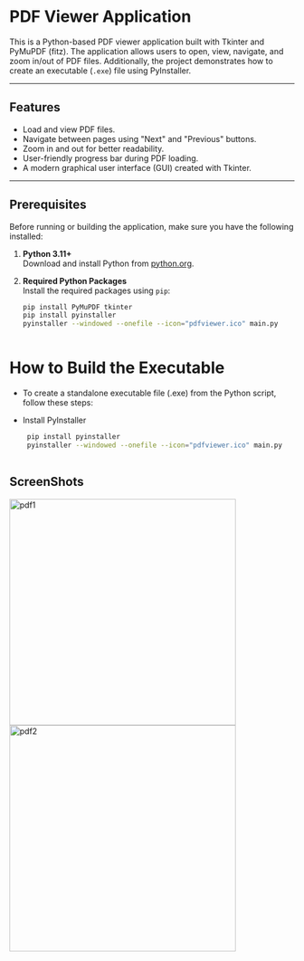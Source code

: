# PDF Viewer Application

This is a Python-based PDF viewer application built with Tkinter and PyMuPDF (fitz). The application allows users to open, view, navigate, and zoom in/out of PDF files. Additionally, the project demonstrates how to create an executable (`.exe`) file using PyInstaller.

---

## Features

- Load and view PDF files.
- Navigate between pages using "Next" and "Previous" buttons.
- Zoom in and out for better readability.
- User-friendly progress bar during PDF loading.
- A modern graphical user interface (GUI) created with Tkinter.

---

## Prerequisites

Before running or building the application, make sure you have the following installed:

1. **Python 3.11+**  
   Download and install Python from [python.org](https://www.python.org/).

2. **Required Python Packages**  
   Install the required packages using `pip`:
   ```bash
   pip install PyMuPDF tkinter
   pip install pyinstaller
   pyinstaller --windowed --onefile --icon="pdfviewer.ico" main.py



# How to Build the Executable
  
- To create a standalone executable file (.exe) from the Python script, follow these steps:

- Install PyInstaller 

  ```bash
   pip install pyinstaller
   pyinstaller --windowed --onefile --icon="pdfviewer.ico" main.py
 
## ScreenShots

<img width="400" alt="pdf1" src="https://github.com/user-attachments/assets/64d2c691-c0fd-404c-aa71-02195e15f907" />
<img width="400" alt="pdf2" src="https://github.com/user-attachments/assets/d9ac80c6-b594-44d2-a1b6-9a0d0d5d1707" />

